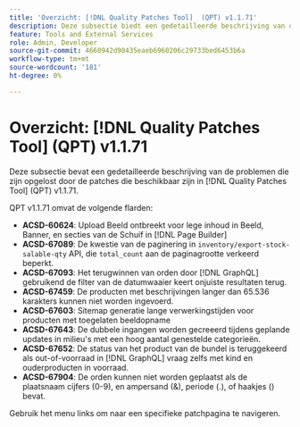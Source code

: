 ```yaml
---
title: 'Overzicht: [!DNL Quality Patches Tool]  (QPT) v1.1.71'
description: Deze subsectie biedt een gedetailleerde beschrijving van de problemen die zijn opgelost door de patches die beschikbaar zijn in  [!DNL Quality Patches Tool]  (QPT) v1.1.71.
feature: Tools and External Services
role: Admin, Developer
source-git-commit: 4660942d90435eaeb6960206c29733bed6453b6a
workflow-type: tm+mt
source-wordcount: '181'
ht-degree: 0%

---
```


# Overzicht: [!DNL Quality Patches Tool] (QPT) v1.1.71

Deze subsectie bevat een gedetailleerde beschrijving van de problemen die zijn opgelost door de patches die beschikbaar zijn in [!DNL Quality Patches Tool] (QPT) v1.1.71.

QPT v1.1.71 omvat de volgende flarden:


* **ACSD-60624**: Upload Beeld ontbreekt voor lege inhoud in Beeld, Banner, en secties van de Schuif in [!DNL Page Builder]
* **ACSD-67089**: De kwestie van de paginering in `inventory/export-stock-salable-qty` API, die `total_count` aan de paginagrootte verkeerd beperkt.
* **ACSD-67093**: Het terugwinnen van orden door [!DNL GraphQL] gebruikend de filter van de datumwaaier keert onjuiste resultaten terug.
* **ACSD-67459**: De producten met beschrijvingen langer dan 65.536 karakters kunnen niet worden ingevoerd.
* **ACSD-67603**: Sitemap generatie lange verwerkingstijden voor producten met toegelaten beeldopname
* **ACSD-67643**: De dubbele ingangen worden gecreeerd tijdens geplande updates in milieu&#39;s met een hoog aantal genestelde categorieën.
* **ACSD-67652**: De status van het product van de bundel is teruggekeerd als out-of-voorraad in [!DNL GraphQL] vraag zelfs met kind en ouderproducten in voorraad.
* **ACSD-67904**: De orden kunnen niet worden geplaatst als de plaatsnaam cijfers (0-9), en ampersand (&amp;), periode (.), of haakjes () bevat.

Gebruik het menu links om naar een specifieke patchpagina te navigeren.
